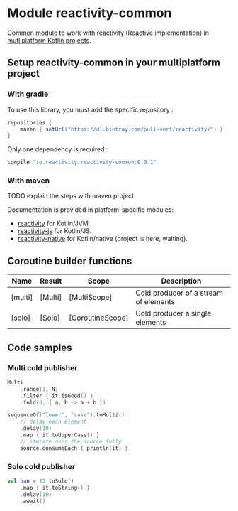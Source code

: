 # Module reactivity-common

Common module to work with reactivity (Reactive implementation) in
[mutliplatform Kotlin projects](https://kotlinlang.org/docs/reference/multiplatform.html).

## Setup reactivity-common in your multiplatform project

### With gradle

To use this library, you must add the specific repository :

```groovy
repositories {
    maven { setUrl("https://dl.bintray.com/pull-vert/reactivity/") }
}
```

Only one dependency is required :

```groovy
compile "io.reactivity:reactivity-common:0.0.1"
```

### With maven

TODO explain the steps with maven project

Documentation is provided in platform-specific modules:
* [reactivity](../../jvm/core/reactivity/README.md) for Kotlin/JVM.
* [reactivity-js](../../js/reactivity-js/README.md) for Kotlin/JS.
* [reactivity-native](../../native/reactivity-native/README.md) for Kotlin/native (project is here, waiting).

## Coroutine builder functions

| **Name**      | **Result**    | **Scope**        | **Description**
| ------------- | ------------- | ---------------- | ---------------
| [multi]       | [Multi]       | [MultiScope]     | Cold producer of a stream of elements
| [solo]        | [Solo]        | [CoroutineScope] | Cold producer a single elements

## Code samples

### Multi cold publisher

```kotlin
Multi
    .range(1, N)
    .filter { it.isGood() }
    .fold(0, { a, b -> a + b })
```

```kotlin
sequenceOf("lower", "case").toMulti()
    // delay each element
    .delay(10)
    .map { it.toUpperCase() }
    // iterate over the source fully
    source.consumeEach { println(it) }
```

### Solo cold publisher

```kotlin
val han = 12.toSolo()
    .map { it.toString() }
    .delay(10)
    .await()
```
